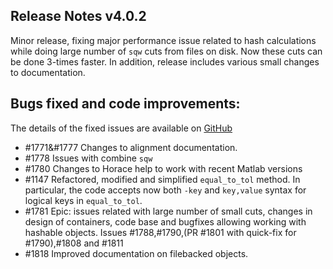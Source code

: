 ## Release Notes v4.0.2

Minor release, fixing major performance issue related to
hash calculations while doing large number of `sqw` cuts from files on disk.
Now these cuts can be done 3-times faster. In addition, release includes
various small changes to documentation.

## Bugs fixed and code improvements:
   The details of the fixed issues are available on
   [GitHub](https://github.com/pace-neutrons/Horace/issues/)
 - #1771&#1777 Changes to alignment documentation.
 - #1778 Issues with combine `sqw`
 - #1780 Changes to Horace help to work with recent Matlab versions
 - #1147 Refactored, modified and simplified `equal_to_tol` method.
         In particular, the code accepts now both `-key` and `key,value` 
         syntax for logical keys in `equal_to_tol`.
 - #1781 Epic: issues related with large number of small cuts,
         changes in design of containers, code base and bugfixes
         allowing working with hashable objects. 
         Issues #1788,#1790,(PR #1801 with quick-fix for #1790),#1808 and #1811
 - #1818 Improved documentation on filebacked objects.